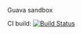 Guava sandbox

CI build:
[![Build Status](https://snap-ci.com/lukasz-szewc/guava-sandbox/branch/master/build_image)](https://snap-ci.com/lukasz-szewc/guava-sandbox/branch/master)